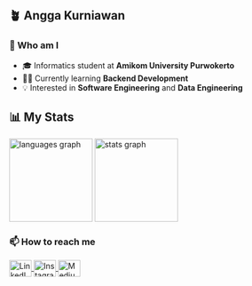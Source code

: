 ## 🪴 Angga Kurniawan

### 👋 Who am I
- 🎓 Informatics student at **Amikom University Purwokerto**
- 👨‍💻 Currently learning **Backend Development**
- 💡 Interested in **Software Engineering** and **Data Engineering**

## 📊 My Stats

<div>
  <img src="https://github-readme-stats.vercel.app/api/top-langs?username=anggakrnwn&locale=en&hide_title=false&layout=compact&card_width=320&langs_count=5&theme=vue-dark&hide_border=false" height="150" alt="languages graph"  />
  <img src="https://github-readme-stats.vercel.app/api?username=anggakrnwn&hide_title=false&hide_rank=false&show_icons=true&include_all_commits=true&count_private=true&disable_animations=false&theme=vue-dark&locale=en&hide_border=false" height="150" alt="stats graph"  />
</div>

### 📫 How to reach me

<a href="https://www.linkedin.com/in/angga-krnwn13" target="blank">
  <img align="center" src="https://raw.githubusercontent.com/rahuldkjain/github-profile-readme-generator/master/src/images/icons/Social/linked-in-alt.svg" alt="LinkedIn" height="30" width="40" />
</a>
<a href="https://www.instagram.com/angga.krnwn" target="blank">
  <img align="center" src="https://raw.githubusercontent.com/rahuldkjain/github-profile-readme-generator/master/src/images/icons/Social/instagram.svg" alt="Instagram" height="30" width="40" />
</a>
<a href="https://medium.com/@aakurniawan1306" target="blank">
  <img align="center" src="https://raw.githubusercontent.com/rahuldkjain/github-profile-readme-generator/master/src/images/icons/Social/medium.svg" alt="Medium" height="30" width="40" />
</a>
